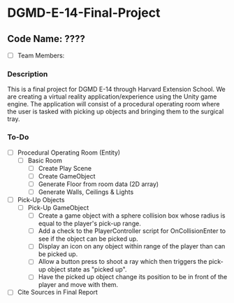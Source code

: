 # DGMD-E-14-Final-Project
## Code Name: ????

- [ ] Team Members:

### Description
This is a final project for DGMD E-14 through Harvard Extension School. We are creating a virtual reality application/experience using the Unity game engine. The application will consist of a procedural operating room where the user is tasked with picking up objects and bringing them to the surgical tray. 

### To-Do
- [ ] Procedural Operating Room (Entity)
  - [ ] Basic Room
    - [ ] Create Play Scene
    - [ ] Create GameObject 
    - [ ] Generate Floor from room data (2D array)
    - [ ] Generate Walls, Ceilings & Lights

- [ ] Pick-Up Objects
  - [ ] Pick-Up GameObject
    - [ ] Create a game object with a sphere collision box whose radius is equal to the player's pick-up range.
    - [ ] Add a check to the PlayerController script for OnCollisionEnter to see if the object can be picked up.
    - [ ] Display an icon on any object within range of the player than can be picked up.
    - [ ] Allow a button press to shoot a ray which then triggers the pick-up object state as "picked up".
    - [ ] Have the picked up object change its position to be in front of the player and move with them.

- [ ] Cite Sources in Final Report
